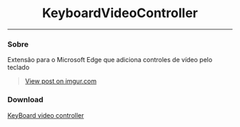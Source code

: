 <h1 align="center">KeyboardVideoController</h1>

---

### Sobre
Extensão para o Microsoft Edge que adiciona controles de vídeo pelo teclado

<blockquote class="imgur-embed-pub" lang="en" data-id="qpS9Wzx"><a href="https://imgur.com/qpS9Wzx">View post on imgur.com</a></blockquote><script async src="//s.imgur.com/min/embed.js" charset="utf-8"></script>

### Download

[KeyBoard video controller](https://microsoftedge.microsoft.com/addons/detail/keyboardvideocontroller/ppgeldaipnbepijbgniflodbfkifhgfm?hl=pt-BR)
 
